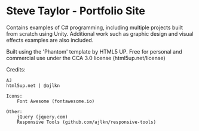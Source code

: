 # Steve Taylor - Portfolio Site

Contains examples of C# programming, including multiple projects built from scratch using Unity. Additional work such as graphic design and visual effects examples are also included. 

Built using the 'Phantom' template by HTML5 UP.
Free for personal and commercial use under the CCA 3.0 license (html5up.net/license)


Credits:
	
	AJ
	html5up.net | @ajlkn

	Icons:
		Font Awesome (fontawesome.io)

	Other:
		jQuery (jquery.com)
		Responsive Tools (github.com/ajlkn/responsive-tools)
